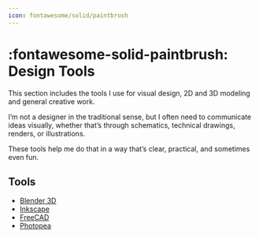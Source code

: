 ```yaml
---
icon: fontawesome/solid/paintbrush
---
```



# :fontawesome-solid-paintbrush: Design Tools

This section includes the tools I use for visual design, 2D and 3D modeling and general creative work.

I’m not a designer in the traditional sense, but I often need to communicate ideas visually, whether that’s through schematics, technical drawings, renders, or illustrations.

These tools help me do that in a way that’s clear, practical, and sometimes even fun.

## Tools

- [Blender 3D](blender.md)
- [Inkscape](inkscape.md)
- [FreeCAD](freecad.md)
- [Photopea](photopea.md)
